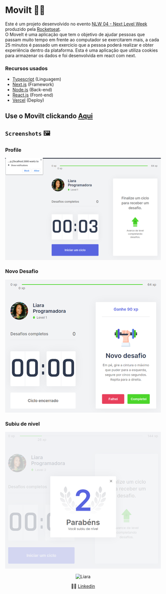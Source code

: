 <link rel="stylesheet" type="text/css" media="all" href="README.css" />

# MoviIt 🏃‍♀️

Este é um projeto desenvolvido no evento [NLW 04 - Next Level Week](https://nextlevelweek.com/inscricao/4) produzido pela [Rocketseat](https://rocketseat.com.br/). <br/>
O MoveIt é uma aplicação que tem o objetivo de ajudar pessoas que passam muito tempo em frente ao computador se exercitarem mais, a cada 25 minutos é passado um exercicio que a pessoa poderá realizar e obter experiência dentro da plataforma. Esta é uma aplicação que utiliza cookies para armazenar os dados e foi desenvolvida em react com next.

### Recursos usados 

- [Typescript](https://www.typescriptlang.org/) (Linguagem)
- [Next.js](https://nextjs.org/) (Framework)
- [Node.js](https://nodejs.org/) (Back-end)
- [React.js](https://reactjs.org/) (Front-end)
- [Vercel](https://vercel.com/) (Deploy)

## Use o MoviIt clickando [Aqui](https://moveit-nlw-4-khaki.vercel.app/)

## `Screenshots` 🖼️

### Profile

![](/public/screenshots/profile.png)

### Novo Desafio

![](/public/screenshots/novo-desafio.png)

### Subiu de nivel

![](/public/screenshots/subiu-nivel.png)

</div>

<div align="center">

![Liara](https://i.imgur.com/xbEfigR.jpg#liara)
<br/>

👩‍💻 [Linkedin](https://www.linkedin.com/in/liara-programadora/)
